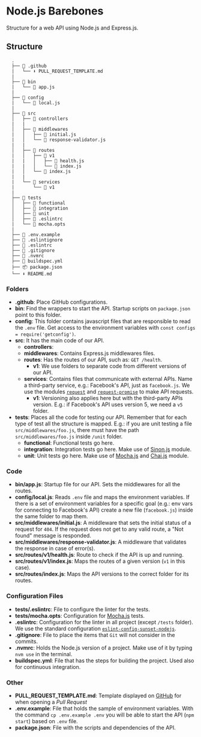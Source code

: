 # Node.js Barebones

Structure for a web API using Node.js and Express.js.

## Structure

      .
      ├── 📂 .github
      |   └── ⬇️ PULL_REQUEST_TEMPLATE.md
      |
      ├── 📂 bin
      |   └── 📄 app.js
      |
      ├── 📂 config
      |   └── 📄 local.js
      |
      ├── 📂 src
      │   ├── 📁 controllers
      |   |
      │   ├── 📂 middlewares
      |   │   ├── 📄 initial.js
      |   │   └── 📄 response-validator.js
      |   |
      │   ├── 📂 routes
      |   │   ├── 📂 v1
      |   |   │   ├── 📄 health.js
      |   |   │   └── 📄 index.js
      |   │   └── 📄 index.js
      |   |
      |   └── 📁 services
      |       └── 📂 v1
      |
      ├── 📂 tests
      │   ├── 📁 functional
      │   ├── 📁 integration
      │   ├── 📁 unit
      │   ├── 🔧 .eslintrc
      |   └── 🔧 mocha.opts
      |
      ├── 🔑 .env.example
      ├── 🔧 .eslintignore
      ├── 🔧 .eslintrc
      ├── 🔧 .gitignore
      ├── 🔧 .nvmrc
      ├── 🔧 buildspec.yml
      ├── 📦 package.json
      └── ️⬇️️ README.md

### Folders

* **.github**: Place GitHub configurations.
* **bin**: Find the wrappers to start the API. Startup scripts on `package.json` point to this folder.
* **config**: This folder contains javascript files that are responsible to read the `.env` file. Get access to the environment variables with `const configs = require('getconfig')`.
* **src**: It has the main code of our API.
  * **controllers**:
  * **middlewares**: Contains Express.js middlewares files.
  * **routes**: Has the routes of our API, such as: `GET /health`.
    * **v1**: We use folders to separate code from different versions of our API.
  * **services**: Contains files that communicate with external APIs. Name a third-party service, e.g.: Facebook's API, just as `facebook.js`. We use the modules [`request`](https://www.npmjs.com/package/request) and [`request-promise`](https://www.npmjs.com/package/request-promise) to make API requests.
    * **v1**: Versioning also applies here but with the third-party APIs version. E.g.: if Facebook's API uses version 5, we need a `v5` folder.
* **tests**: Places all the code for testing our API. Remember that for each type of test all the structure is mapped. E.g.: if you are unit testing a file `src/middlewares/foo.js`, there must have the path `src/middlewares/foo.js` inside `/unit` folder.
  * **functional**: Functional tests go here.
  * **integration**: Integration tests go here. Make use of [Sinon.js](http://sinonjs.org/) module.
  * **unit**: Unit tests go here. Make use of [Mocha.js](https://mochajs.org/) and [Chai.js](http://www.chaijs.com/) module.

### Code

* **bin/app.js**: Startup file for our API. Sets the middlewares for all the routes.
* **config/local.js**: Reads `.env` file and maps the environment variables. If there is a set of environment variables for a specific goal (e.g.: env vars for connecting to Facebook's API) create a new file (`facebook.js`) inside the same folder to map them.
* **src/middlewares/initial.js**: A middleware that sets the initial status of a request for `404`. If the request does not get to any valid route, a "Not found" message is responded.
* **src/middlewares/response-validator.js**: A middleware that validates the response in case of error(s).
* **src/routes/v1/health.js**: Route to check if the API is up and running.
* **src/routes/v1/index.js**: Maps the routes of a given version (`v1` in this case).
* **src/routes/index.js**: Maps the API versions to the correct folder for its routes.

### Configuration Files

* **tests/.eslintrc**: File to configure the linter for the tests.
* **tests/mocha.opts**: Configuration for [Mocha.js](https://mochajs.org/) tests.
* **.eslintrc**: Configuration for the linter in all project (except `/tests` folder). We use the standard configuration [`eslint-config-sunset-nodejs`](https://github.com/SunsetRiders/eslint-config-sunset-nodejs).
* **.gitignore**: File to place the items that `Git` will not consider in the commits.
* **.nvmrc**: Holds the Node.js version of a project. Make use of it by typing `nvm use` in the terminal.
* **buildspec.yml**: File that has the steps for building the project. Used also for continuous integration.

### Other

* **PULL_REQUEST_TEMPLATE.md**: Template displayed on [GitHub](https://github.com) for when opening a _Pull Request_
* **.env.example**: File that holds the sample of environment variables. With the command `cp .env.example .env` you will be able to start the API (`npm start`) based on `.env` file.
* **package.json**: File with the scripts and dependencies of the API.
